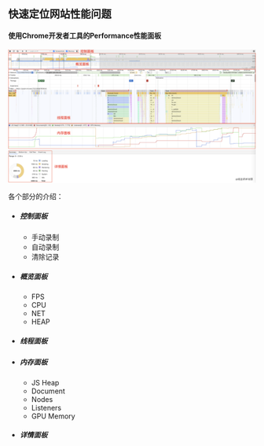 ## 快速定位网站性能问题

#### 使用Chrome开发者工具的Performance性能面板

![chrome的Performance](./images/0002/chrome的Performance.png)

各个部分的介绍：

- ##### 控制面板

  - 手动录制
  - 自动录制
  - 清除记录

- ##### 概览面板

  - FPS
  - CPU
  - NET
  - HEAP

- ##### 线程面板

  

- ##### 内存面板

  - JS Heap
  - Document
  - Nodes
  - Listeners
  - GPU Memory

- ##### 详情面板

  